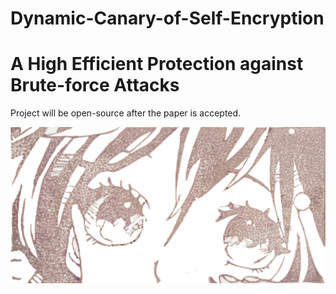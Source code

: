 
# Dynamic-Canary-of-Self-Encryption
A High Efficient Protection against Brute-force Attacks
===========
Project will be open-source after the paper is accepted.


<img src="logo.png" width = "800" height = "250" alt="图片名称" />  

